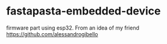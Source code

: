 # fastapasta-embedded-device
firmware part using esp32. From an idea of my friend https://github.com/alessandrogibello
